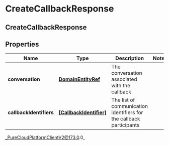 # CreateCallbackResponse

## CreateCallbackResponse

## Properties

|Name | Type | Description | Notes|
|------------ | ------------- | ------------- | -------------|
| **conversation** | [**DomainEntityRef**](DomainEntityRef) | The conversation associated with the callback | |
| **callbackIdentifiers** | [**[CallbackIdentifier]**]([CallbackIdentifier]) | The list of communication identifiers for the callback participants | |



_PureCloudPlatformClientV2@173.0.0_
